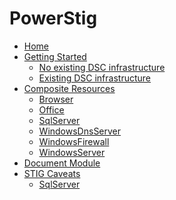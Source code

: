 # PowerStig

* [Home][home]
* [Getting Started][gettingstarted]
  * [No existing DSC infrastructure][DscGettingStarted]
  * [Existing DSC infrastructure][DscOnPremises]
* [Composite Resources][compositeresources]
  * [Browser][Browser]
  * [Office][Office]
  * [SqlServer][sqlserver]
  * [WindowsDnsServer][windowsdnsserver]
  * [WindowsFirewall][windowsfirewall]
  * [WindowsServer][windowsserver]
* [Document Module][document]
* [STIG Caveats][stigcaveats]
  * [SqlServer][sqlservercaveats]

[home]:                   https://github.com/Microsoft/PowerStig/wiki/home
[convert]:                https://github.com/Microsoft/PowerStig/wiki/Convert
[stig]:                   https://github.com/Microsoft/PowerStig/wiki/Stig
[compositeresources]:     https://github.com/Microsoft/PowerStig/wiki/CompositeResources
[gettingstarted]:         https://github.com/Microsoft/PowerStig/wiki/GettingStarted
[browser]:                https://github.com/Microsoft/PowerStig/wiki/Browser
[office]:                 https://github.com/Microsoft/PowerStig/wiki/Office
[sqlserver]:              https://github.com/Microsoft/PowerStig/wiki/SqlServer
[windowsdnsserver]:       https://github.com/Microsoft/PowerStig/wiki/WindowsDnsServer
[windowsfirewall]:        https://github.com/Microsoft/PowerStig/wiki/WindowsFirewall
[windowsserver]:          https://github.com/Microsoft/PowerStig/wiki/WindowsServer
[document]:               https://github.com/Microsoft/PowerStig/wiki/Document
[stigcaveats]:            https://github.com/Microsoft/PowerStig/wiki/StigCaveats
[sqlservercaveats]:       https://github.com/Microsoft/PowerStig/wiki/StigCaveats#sqlserver-2012
[DscGettingStarted]:      https://github.com/Microsoft/PowerStig/wiki/DscGettingStarted
[DscOnPremises]:          https://github.com/Microsoft/PowerStig/wiki/DscOnPremises
[DscAzureAutomation]:     https://github.com/Microsoft/PowerStig/wiki/DscAzureAutomation
[DscAzureVirtualMachine]: https://github.com/Microsoft/PowerStig/wiki/DscAzureVirtualMachine
